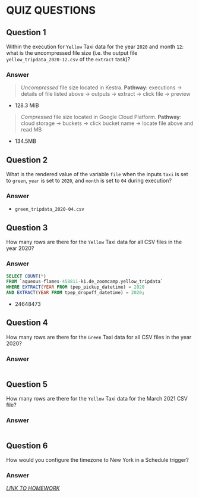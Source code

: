 # QUIZ QUESTIONS

## Question 1

Within the execution for `Yellow` Taxi data for the year `2020` and month `12`: what is the uncompressed file size (i.e. the output file `yellow_tripdata_2020-12.csv` of the `extract` task)?

### Answer 

> *Uncompressed* file size located in Kestra. **Pathway**: executions -> details of file listed above -> outputs -> extract -> click file -> preview

- 128.3 MiB

> *Compressed* file size located in Google Cloud Platform. **Pathway**: cloud storage -> buckets -> click bucket name -> locate file above and read MB

- 134.5MB

## Question 2

What is the rendered value of the variable `file` when the inputs `taxi` is set to `green`, `year` is set to `2020`, and `month` is set to `04` during execution?

### Answer

- `green_tripdata_2020-04.csv`

## Question 3 

How many rows are there for the `Yellow` Taxi data for all CSV files in the year 2020?

### Answer
```sql
SELECT COUNT(*) 
FROM `aqueous-flames-458811-k1.de_zoomcamp.yellow_tripdata` 
WHERE EXTRACT(YEAR FROM tpep_pickup_datetime) = 2020
AND EXTRACT(YEAR FROM tpep_dropoff_datetime) = 2020;
```
- 24648473

## Question 4

How many rows are there for the `Green` Taxi data for all CSV files in the year 2020?

### Answer

```sql

```

## Question 5

How many rows are there for the `Yellow` Taxi data for the March 2021 CSV file?

### Answer

```sql

```


## Question 6

How would you configure the timezone to New York in a Schedule trigger?

### Answer


[*LINK TO HOMEWORK*](https://github.com/DataTalksClub/data-engineering-zoomcamp/edit/main/cohorts/2025/02-workflow-orchestration/homework.md 
)

